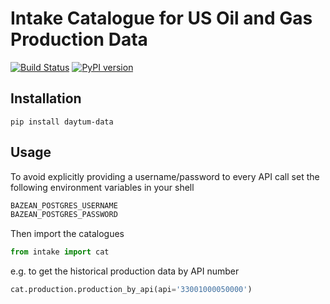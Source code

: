 # Intake Catalogue for US Oil and Gas Production Data

[![Build Status](https://travis-ci.org/daytum/intake-data.svg?branch=master)](https://travis-ci.org/daytum/intake-data)
[![PyPI version](https://badge.fury.io/py/daytum-data.svg)](https://badge.fury.io/py/daytum-data)

## Installation

```
pip install daytum-data
```

## Usage

To avoid explicitly providing a username/password to every API call set the following environment variables in your shell

```bash
BAZEAN_POSTGRES_USERNAME
BAZEAN_POSTGRES_PASSWORD
```

Then import the catalogues

```python
from intake import cat
```

e.g. to get the historical production data by API number

```python
cat.production.production_by_api(api='33001000050000')
```
